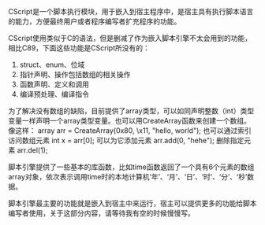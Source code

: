 CScript是一个脚本执行模块，用于嵌入到宿主程序中，是宿主具有执行脚本语言的能力，方便最终用户或者程序编写者扩充程序的功能。

CScript使用类似于C的语法，但是删减了作为嵌入脚本引擎不太会用到的功能，相比C89，下面这些功能是CScript所没有的：
1. struct、enum、位域
2. 指针声明、操作包括数组的相关操作
3. 函数声明、定义和调用
4. 编译预处理、编译指令

为了解决没有数组的缺陷，目前提供了array类型，可以如同声明整数（int）类型变量一样声明一个array类型变量。也可以用CreateArray函数来创建一个数组。像这样：
array arr = CreateArray(0x80, \x11, "hello, world");
也可以通过索引访问数组元素
int x = arr[0];
可以为它添加元素
arr.add(0, "hehe");
删除指定元素
arr.del(1);

脚本引擎提供了一些基本的库函数，比如time函数返回了一个具有6个元素的数组array对象，依次表示调用time时的本地计算机‘年’、‘月’、‘日’、‘时’、‘分’、‘秒’数据。

脚本引擎最主要的功能就是嵌入到宿主中来运行，宿主可以提供更多的功能给脚本编写者使用，关于这部分内容，请等待我有空的时候慢慢写。
